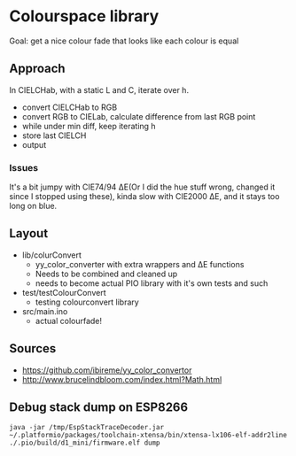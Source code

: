 # Colourspace library

Goal: get a nice colour fade that looks like each colour is equal

## Approach
In CIELCHab, with a static L and C, iterate over h.
* convert CIELCHab to RGB
* convert RGB to CIELab, calculate difference from last RGB point
* while under min diff, keep iterating h
* store last CIELCH
* output

### Issues
It's a bit jumpy with CIE74/94 ΔE(Or I did the hue stuff wrong, changed it since
I stopped using these), kinda slow with CIE2000 ΔE, and it stays too long on
blue.


## Layout
* lib/colurConvert
  * yy_color_converter with extra wrappers and ΔE functions
  * Needs to be combined and cleaned up
  * needs to become actual PIO library with it's own tests and such
* test/testColourConvert
  * testing colourconvert library
* src/main.ino
  * actual colourfade!

## Sources
* https://github.com/ibireme/yy_color_convertor
* http://www.brucelindbloom.com/index.html?Math.html

## Debug stack dump on ESP8266
```
java -jar /tmp/EspStackTraceDecoder.jar ~/.platformio/packages/toolchain-xtensa/bin/xtensa-lx106-elf-addr2line  ./.pio/build/d1_mini/firmware.elf dump
```
